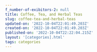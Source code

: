 ```yaml
---
f_number-of-exibitors-2: null
title: Coffee, Tea, and Herbal Teas
slug: coffee-tea-and-herbal-teas
updated-on: '2022-10-04T22:01:49.203Z'
created-on: '2022-10-04T22:01:49.203Z'
published-on: '2022-10-04T22:22:04.215Z'
layout: '[categories].html'
tags: categories
---
```



